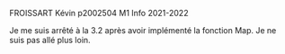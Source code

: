 FROISSART Kévin p2002504 M1 Info 2021-2022

Je me suis arrêté à la 3.2 après avoir implémenté la fonction Map.
Je ne suis pas allé plus loin.